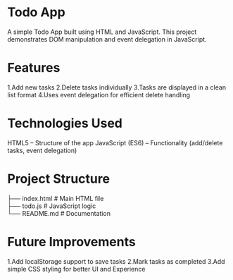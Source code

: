 # Todo App

A simple Todo App built using HTML and JavaScript.
This project demonstrates DOM manipulation and event delegation in JavaScript.

# Features

1.Add new tasks
2.Delete tasks individually
3.Tasks are displayed in a clean list format
4.Uses event delegation for efficient delete handling

# Technologies Used

HTML5 – Structure of the app
JavaScript (ES6) – Functionality (add/delete tasks, event delegation)

# Project Structure
├── index.html     # Main HTML file  
├── todo.js        # JavaScript logic  
└── README.md      # Documentation  

# Future Improvements

1.Add localStorage support to save tasks
2.Mark tasks as completed
3.Add simple CSS styling for better UI and Experience